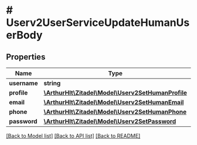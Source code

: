 # # Userv2UserServiceUpdateHumanUserBody

## Properties

Name | Type | Description | Notes
------------ | ------------- | ------------- | -------------
**username** | **string** |  | [optional]
**profile** | [**\ArthurHlt\Zitadel\Model\Userv2SetHumanProfile**](Userv2SetHumanProfile.md) |  | [optional]
**email** | [**\ArthurHlt\Zitadel\Model\Userv2SetHumanEmail**](Userv2SetHumanEmail.md) |  | [optional]
**phone** | [**\ArthurHlt\Zitadel\Model\Userv2SetHumanPhone**](Userv2SetHumanPhone.md) |  | [optional]
**password** | [**\ArthurHlt\Zitadel\Model\Userv2SetPassword**](Userv2SetPassword.md) |  | [optional]

[[Back to Model list]](../../README.md#models) [[Back to API list]](../../README.md#endpoints) [[Back to README]](../../README.md)
